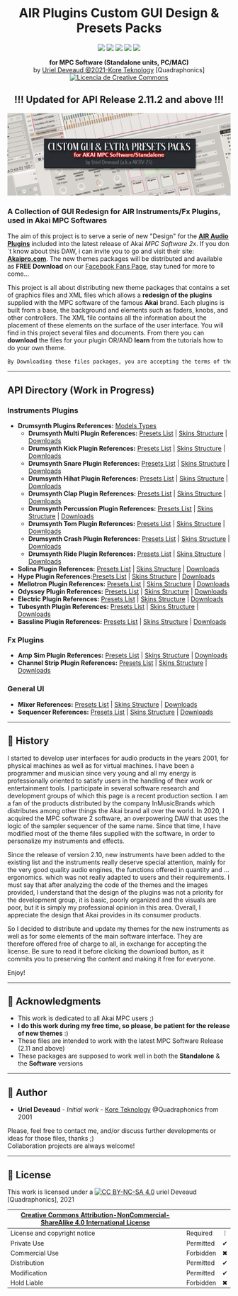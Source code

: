 <h1 align="center">AIR Plugins Custom GUI Design & Presets Packs</h1>
<p align="center">
  <img src="https://img.shields.io/badge/License-CC BY NC SA 4.0-lightgrey.svg" /> <img src="https://img.shields.io/badge/Code-XML-blue.svg" /> <img src="https://img.shields.io/badge/Images-PNG-purple.svg" /> <img src="https://img.shields.io/badge/AIR-Plugins-red.svg" /> <img src="https://img.shields.io/badge/Akai-MPC-yellow.svg" />
</p>
<p align="center">
  <b>for MPC Software (Standalone units, PC/MAC)</b><br/>
  by <u>Uriel Deveaud @2021-Kore Teknology</u> [Quadraphonics]<br/>
  <a rel="license" href="http://creativecommons.org/licenses/by-nc/4.0/"><img alt="Licencia de Creative Commons" style="border-width:0" src="https://i.creativecommons.org/l/by-nc/4.0/80x15.png" /></a><br/>
</p>
<h2 align="center">!!! Updated for API Release 2.11.2 and above !!!</h2>

![Header](header_project_customGUI.jpg)

[comment]: <> (This is a comment, it will not be included)
  
### A Collection of GUI Redesign for AIR Instruments/Fx Plugins, used in Akai MPC Softwares

The aim of this project is to serve a serie of new "Design" for the [**AIR Audio Plugins**](https://www.airmusictech.com/) included into the latest release of Akai *MPC Software 2x*. If you don´t know about this DAW, i can invite you to go and visit their site: [**Akaipro.com**](https://www.akaipro.com/mpc-software). 
The new themes packages will be distributed and available as **FREE Download** on our [Facebook Fans Page](https://www.facebook.com/groups/2455369201273499), stay tuned for more to come... 

This project is all about distributing new theme packages that contains a set of graphics files and XML files which allows a **redesign of the plugins** supplied with the MPC software of the famous **Akai** brand. Each plugins is built from a base, the background and elements such as faders, knobs, and other controllers. The XML file contains all the information about the placement of these elements on the surface of the user interface. You will find in this project several files and documents. From there you can **download** the files for your plugin OR/AND **learn** from the tutorials how to do your own theme.

```diff 
By Downloading these files packages, you are accepting the terms of the CC BY NC SA 4.0 License
```
---

## API Directory (Work in Progress)

### Instruments Plugins

- **Drumsynth Plugins References:** [Models Types](Plugins%20API%20Documentation/Instruments-API-Drumsynth%20Models.md)
    - **Drumsynth Multi Plugin References:** [Presets List](Plugins%20API%20Documentation/Instruments-API-Drumsynth%20Multi%20Presets.md) | [Skins Structure](Plugins%20API%20Documentation/Instruments-API-Drumsynth%20Multi%20GUI.md) | [<ins>Downloads</ins>]()
    - **Drumsynth Kick Plugin References:** [Presets List]() | [Skins Structure]() | [<ins>Downloads</ins>]()
    - **Drumsynth Snare Plugin References:** [Presets List]() | [Skins Structure]() | [<ins>Downloads</ins>]()
    - **Drumsynth Hihat Plugin References:** [Presets List]() | [Skins Structure]() | [<ins>Downloads</ins>]()
    - **Drumsynth Clap Plugin References:** [Presets List]() | [Skins Structure]() | [<ins>Downloads</ins>]()
    - **Drumsynth Percussion Plugin References:** [Presets List]() | [Skins Structure]() | [<ins>Downloads</ins>]()
    - **Drumsynth Tom Plugin References:** [Presets List]() | [Skins Structure]() | [<ins>Downloads</ins>]()
    - **Drumsynth Crash Plugin References:** [Presets List]() | [Skins Structure]() | [<ins>Downloads</ins>]()
    - **Drumsynth Ride Plugin References:** [Presets List]() | [Skins Structure]() | [<ins>Downloads</ins>]()
- **Solina Plugin References:** [Presets List]() | [Skins Structure](Instruments-API-Solina%20GUI.md) | [<ins>Downloads</ins>]()
- **Hype Plugin References:**[Presets List]() | [Skins Structure](Instruments-API-Hype%20GUI.md) | [<ins>Downloads</ins>]()
- **Mellotron Plugin References:** [Presets List]() | [Skins Structure]() | [<ins>Downloads</ins>]()
- **Odyssey Plugin References:** [Presets List]() | [Skins Structure]() | [<ins>Downloads</ins>]()
- **Electric Plugin References:** [Presets List]() | [Skins Structure]() | [<ins>Downloads</ins>]()
- **Tubesynth Plugin References:** [Presets List]() | [Skins Structure]() | [<ins>Downloads</ins>]()
- **Bassline Plugin References:** [Presets List]() | [Skins Structure]() | [<ins>Downloads</ins>]()

### Fx Plugins

- **Amp Sim Plugin References:** [Presets List]() | [Skins Structure]() | [<ins>Downloads</ins>]()
- **Channel Strip Plugin References:** [Presets List]() | [Skins Structure]() | [<ins>Downloads</ins>]()

### General UI

- **Mixer References:** [Presets List]() | [Skins Structure]() | [<ins>Downloads</ins>]()
- **Sequencer References:** [Presets List]() | [Skins Structure]() | [<ins>Downloads</ins>]()

---

## :radio_button: History

I started to develop user interfaces for audio products in the years 2001, for physical machines as well as for virtual machines. I have been a programmer and musician since very young and all my energy is professionally oriented to satisfy users in the handling of their work or entertainment tools. I participate in several software research and development groups of which this page is a recent production section. I am a fan of the products distributed by the company InMusicBrands which distributes among other things the Akai brand all over the world. In 2020, I acquired the MPC software 2 software, an overpowering DAW that uses the logic of the sampler sequencer of the same name. Since that time, I have modified most of the theme files supplied with the software, in order to personalize my instruments and effects.

Since the release of version 2.10, new instruments have been added to the existing list and the instruments really deserve special attention, mainly for the very good quality audio engines, the functions offered in quantity and ... ergonomics. which was not really adapted to users and their requirements. I must say that after analyzing the code of the themes and the images provided, I understand that the design of the plugins was not a priority for the development group, it is basic, poorly organized and the visuals are poor, but it is simply my professional opinion in this area. Overall, I appreciate the design that Akai provides in its consumer products.

So I decided to distribute and update my themes for the new instruments as well as for some elements of the main software interface. They are therefore offered free of charge to all, in exchange for accepting the license. Be sure to read it before clicking the download button, as it commits you to preserving the content and making it free for everyone.

Enjoy!

---

## :radio_button: Acknowledgments

* This work is dedicated to all Akai MPC users ;)
* **I do  this work during my free time, so please, be patient for the release of new themes** :)
* These files are intended to work with the latest MPC Software Release (2.11 and above)
* These packages are supposed to work well in both  the **Standalone** & the **Software** versions

---

## :radio_button: Author

* **Uriel Deveaud** - *Initial work* - [Kore Teknology](https://github.com/KoreTeknology) @Quadraphonics from 2001

Please, feel free to contact me, and/or discuss further developments or ideas for those files, thanks ;)<br/>
Collaboration projects are always welcome!</p>

---

## :radio_button: License

This work is licensed under a [![CC BY-NC-SA 4.0][cc-by-nc-sa-image]][cc-by-nc-sa] uriel Deveaud [Quadraphonics], 2021

[cc-by-nc-sa]: http://creativecommons.org/licenses/by-nc-sa/4.0/
[cc-by-nc-sa-image]: https://licensebuttons.net/l/by-nc-sa/4.0/88x31.png
[cc-by-nc-sa-shield]: https://img.shields.io/badge/License-CC%20BY--NC--SA%204.0-lightgrey.svg

|[Creative Commons Attribution-NonCommercial-ShareAlike 4.0 International License][cc-by-nc-sa]|||
| ------------------------------------------------- | --------- | :--------: |
| License and copyright notice | Required  | &#10069; |
| Private Use                  | Permitted | &#10004; |
| Commercial Use               | Forbidden | &#10006; |
| Distribution                 | Permitted | &#10004; |
| Modification                 | Permitted | &#10004; |
| Hold Liable                  | Forbidden | &#10006; |
